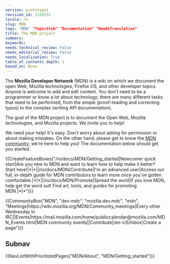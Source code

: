 ```yaml
---
version: prototype1
revision_id: 1120231
locale: ro
slug: MDN
tags: "MDN" "TopicStub" "Documentation" "NeedsTranslation"
title: The MDN project
summary: 
keywords: 
needs_technical_review: False
needs_editorial_review: False
needs_localization: True
table_of_contents_depth: 1
based_on: None
---
```

<p>The <strong>Mozilla Developer Network</strong> (MDN) is a wiki on which we document the open Web, Mozilla technologies, Firefox OS, and other developer topics. Anyone is welcome to add and edit content. You don't need to be a programmer or know a lot about technology; there are many different tasks that need to be performed, from the simple (proof-reading and correcting typos) to the complex (writing API documentation).</p>

<div class="summary">
<p>The goal of the MDN project is to document the Open Web, Mozilla technologies, and Mozilla projects. We invite you to help!</p>
</div>

<p>We need your help! It's easy. Don't worry about asking for permission or about making mistakes. On the other hand, please get to know the <a href="/ro/docs/MDN/Community" title="/ro/docs/MDN/Community">MDN community</a>; we're here to help you! The documentation below should get you started.</p>

<p>{{CreateFeatureBoxes("/ro/docs/MDN/Getting_started|Newcomer quick start|Are you new to MDN and want to learn how to help make it better? Start here!|*|*||/ro/docs/MDN/Contribute|I'm an advanced user|Access our full, in-depth guide for MDN contributors to learn more once you've gotten comfortable.|*|*||/ro/docs/MDN/Promote|Spread the word|If you love MDN, help get the word out! Find art, tools, and guides for promoting MDN.|*|*")}}</p>

<p>{{CommunityBox("MDN", "dev-mdc", "mozilla.dev.mdc", "mdn", "Meetings|https://wiki.mozilla.org/MDN/Community_meetings|Every other Wednesday in IRC||Events|https://mail.mozilla.com/home/publiccalendar@mozilla.com/MDN_Events.html|MDN community events||Contribute|/en-US/Inbox|Create a page")}}</p>

<h2 id="Subnav">Subnav</h2>

<p>{{NavListWithPrioritizedPages("MDN/About", "MDN/Getting_started")}}</p>

